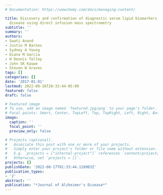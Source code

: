 ```yaml
---
# Documentation: https://wowchemy.com/docs/managing-content/

title: Discovery and confirmation of diagnostic serum lipid biomarkers for Alzheimer’s
  disease using direct infusion mass spectrometry
subtitle: ''
summary: ''
authors:
- Swati Anand
- Justin M Barnes
- Sydney A Young
- Diana M Garcia
- H Dennis Tolley
- John SK Kauwe
- Steven W Graves
tags: []
categories: []
date: '2017-01-01'
lastmod: 2022-08-16T20:33:44-05:00
featured: false
draft: false

# Featured image
# To use, add an image named `featured.jpg/png` to your page's folder.
# Focal points: Smart, Center, TopLeft, Top, TopRight, Left, Right, BottomLeft, Bottom, BottomRight.
image:
  caption: ''
  focal_point: ''
  preview_only: false

# Projects (optional).
#   Associate this post with one or more of your projects.
#   Simply enter your project's folder or file name without extension.
#   E.g. `projects = ["internal-project"]` references `content/project/deep-learning/index.md`.
#   Otherwise, set `projects = []`.
projects: []
publishDate: '2022-08-17T01:33:44.110903Z'
publication_types:
- '2'
abstract: ''
publication: "*Journal of Alzheimer's Disease*"
---
```

